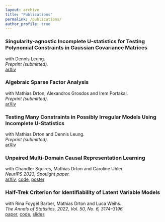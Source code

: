 ```yaml
---
layout: archive
title: "Publications"
permalink: /publications/
author_profile: true
---
```


<!-- {% if author.googlescholar %}
  You can also find my articles on <u><a href="{{author.googlescholar}}">my Google Scholar profile</a>.</u>
{% endif %}

{% include base_path %}

{% for post in site.publications reversed %}
  {% include archive-single.html %}
{% endfor %}
 -->

### Singularity-agnostic Incomplete U-statistics for Testing Polynomial Constraints in Gaussian Covariance Matrices
with Dennis Leung. \
*Preprint (submitted).* \
[arXiv](https://arxiv.org/abs/2401.02112)

### Algebraic Sparse Factor Analysis
with Mathias Drton, Alexandros Grosdos and Irem Portakal. \
*Preprint (submitted).* \
[arXiv](https://arxiv.org/abs/2312.14762)

### Testing Many Constraints in Possibly Irregular Models Using Incomplete U-Statistics
with Mathias Drton and Dennis Leung. \
*Preprint (submitted).* \
[arXiv](https://arxiv.org/abs/2208.11756)

### Unpaired Multi-Domain Causal Representation Learning
with Chandler Squires, Mathias Drton and Caroline Uhler. \
*NeurIPS 2023, Spotlight paper.* \
[arXiv](https://arxiv.org/abs/2302.00993), [code](https://github.com/NilsSturma/multi-domain-crl), [poster](https://nilssturma.github.io/files/multi_domain_crl.pdf)

### Half-Trek Criterion for Identifiability of Latent Variable Models
with Rina Foygel Barber, Mathias Drton and Luca Weihs. \
*The Annals of Statistics, 2022, Vol. 50, No. 6, 3174–3196.* \
[paper](https://doi.org/10.1214/22-AOS2221), [code](https://github.com/Lucaweihs/SEMID), [slides](https://nilssturma.github.io/files/LF_HTC_presentation_IMS.pdf)
